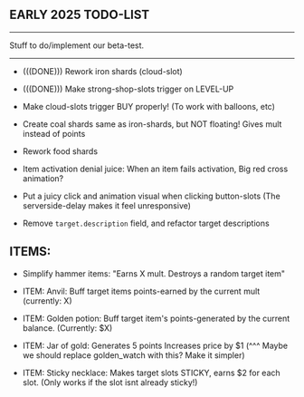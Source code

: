 

## EARLY 2025 TODO-LIST
------------
Stuff to do/implement our beta-test.



------------


- (((DONE))) Rework iron shards (cloud-slot)


- (((DONE))) Make strong-shop-slots trigger on LEVEL-UP


- Make cloud-slots trigger BUY properly! (To work with balloons, etc)


- Create coal shards
same as iron-shards, but NOT floating! Gives mult instead of points


- Rework food shards


- Item activation denial juice:
When an item fails activation, Big red cross animation?



- Put a juicy click and animation visual when clicking button-slots
(The serverside-delay makes it feel unresponsive)


- Remove `target.description` field, and refactor target descriptions





## ITEMS:
- Simplify hammer items: 
"Earns X mult. Destroys a random target item"

- ITEM: Anvil:
Buff target items points-earned by the current mult (currently: X)

- ITEM: Golden potion:
Buff target item's points-generated by the current balance.
(Currently: $X)


- ITEM: Jar of gold:
Generates 5 points
Increases price by $1
(^^^ Maybe we should replace golden_watch with this? Make it simpler)


- ITEM: Sticky necklace:
Makes target slots STICKY, earns $2 for each slot.
(Only works if the slot isnt already sticky!)

- FOOD ITEM:  Copies it's own target-shape to all target items.
(Currently: ROOK-1)
(Shape: ROOK-1)

- ITEM: Earn $1 for every target item that is STUCK

- ITEM: Increases price of all target items by $6 (Cost 1 mana)

- ITEM:
Gives mult equal to the number of lives that this item has
[Gives +1 mult]
(starts with 1 extra life)

- SLOT: Swashbuckler Slot:
Items placed on this slot dont cost any money to activate (And cannot earn money either!)

- ITEM: Swashbuckler apple: Creates a swashbuckler slot



## ITEM PLANNING SPIKE:
https://discord.com/channels/@me/698376055140122624/1321378894196117525






## PLANNING SPIKE:
Do something with the mineral-ring items.



## DESTRUCTIVE ITEM PLANNING SPIKE:
-> More items that spawn junk-sticky-items
-> More items with `onDestroy` effect
---> Perhaps we need pink-shield? (Give lives to all items with Destroy trigger?)



## MORE REROLL-SCALING ITEMS:
Dont be scared to put "Bonus" or "Extra" triggers on items.
Especially on scaling items.
We should have more scaling items with `trigger = {"PULSE", "REROLL"}`.
(That way, REROLL becomes a more viable build!!!)



## PLANNING SPIKE:
IN GENERAL: We need more items that cost money to use, or cost mana to use.
If we want money and mana to be a scarce resource, we NEED to offer ways for the player to use it.
==>>>
IDEA-1:
More consumable/food items that cost mana/money to use!
==>>>
IDEA-2:
In the weak-shop, when we randomly generate items, we should give some items a mana-cost, and reduce the items price by 2/3 (or something like that) 



## Change or rework treasure-sack items:
They are kinda... bad?? Idk. They feel very un-interactive...


